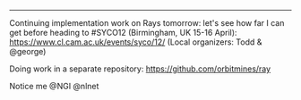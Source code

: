 

---

Continuing implementation work on Rays tomorrow: let's see how far I can get before heading to #SYCO12 (Birmingham, UK 15-16 April): https://www.cl.cam.ac.uk/events/syco/12/ (Local organizers: Todd & @george)

Doing work in a separate repository: https://github.com/orbitmines/ray

Notice me @NGI @nlnet
